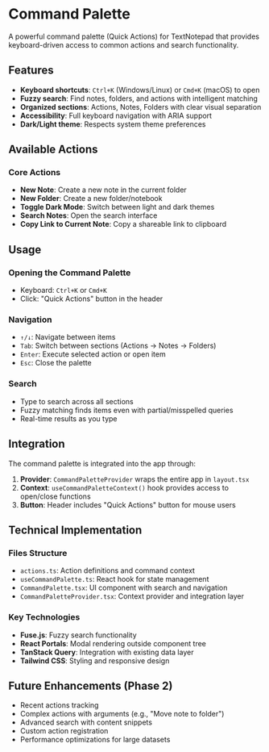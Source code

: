 # Command Palette

A powerful command palette (Quick Actions) for TextNotepad that provides keyboard-driven access to common actions and search functionality.

## Features

- **Keyboard shortcuts**: `Ctrl+K` (Windows/Linux) or `Cmd+K` (macOS) to open
- **Fuzzy search**: Find notes, folders, and actions with intelligent matching
- **Organized sections**: Actions, Notes, Folders with clear visual separation
- **Accessibility**: Full keyboard navigation with ARIA support
- **Dark/Light theme**: Respects system theme preferences

## Available Actions

### Core Actions
- **New Note**: Create a new note in the current folder
- **New Folder**: Create a new folder/notebook
- **Toggle Dark Mode**: Switch between light and dark themes
- **Search Notes**: Open the search interface
- **Copy Link to Current Note**: Copy a shareable link to clipboard

## Usage

### Opening the Command Palette
- Keyboard: `Ctrl+K` or `Cmd+K`
- Click: "Quick Actions" button in the header

### Navigation
- `↑/↓`: Navigate between items
- `Tab`: Switch between sections (Actions → Notes → Folders)
- `Enter`: Execute selected action or open item
- `Esc`: Close the palette

### Search
- Type to search across all sections
- Fuzzy matching finds items even with partial/misspelled queries
- Real-time results as you type

## Integration

The command palette is integrated into the app through:

1. **Provider**: `CommandPaletteProvider` wraps the entire app in `layout.tsx`
2. **Context**: `useCommandPaletteContext()` hook provides access to open/close functions
3. **Button**: Header includes "Quick Actions" button for mouse users

## Technical Implementation

### Files Structure
- `actions.ts`: Action definitions and command context
- `useCommandPalette.ts`: React hook for state management
- `CommandPalette.tsx`: UI component with search and navigation
- `CommandPaletteProvider.tsx`: Context provider and integration layer

### Key Technologies
- **Fuse.js**: Fuzzy search functionality
- **React Portals**: Modal rendering outside component tree
- **TanStack Query**: Integration with existing data layer
- **Tailwind CSS**: Styling and responsive design

## Future Enhancements (Phase 2)

- Recent actions tracking
- Complex actions with arguments (e.g., "Move note to folder")
- Advanced search with content snippets
- Custom action registration
- Performance optimizations for large datasets